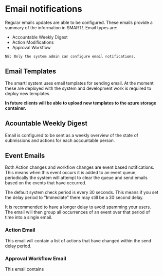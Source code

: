 # Email notifications

Regular emails updates are able to be configured. These emails provide a summary of the information in SMART!. 
Email types are:
- Accountable Weekly Digest
- Action Modifications
- Approval Workflow

```NB: Only the system admin can configure email notifications.```

## Email Templates
The smart! system uses email templates for sending email. At the moment these are deployed with the system and development work is required to deploy new templates.

**In future clients will be able to upload new templates to the azure storage container.** 

## Acountable Weekly Digest
Email is configured to be sent as a weekly overview of the state of submissions and actions for each accountable person.

## Event Emails
Both Action changes and workflow changes are event based notifications. This means when this event occurs it is added to an event queue, periodically the system will attempt to clear the queue and send emails based on the events that have occurred.

The default system check period is every 30 seconds. This means if you set the delay period to "Immediate" there may still be a 30 second delay.

It is recommended to have a longer delay to avoid spamming your users. The email will then group all occurrences of an event over that period of time into a single email. 

### Action Email
This email will contain a list of actions that have changed within the send delay period.


### Approval Workflow Email
This email contains